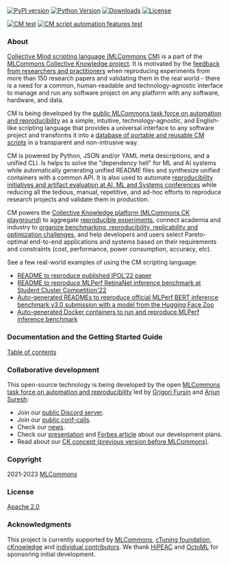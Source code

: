 [![PyPI version](https://badge.fury.io/py/cmind.svg)](https://pepy.tech/project/cmind)
[![Python Version](https://img.shields.io/badge/python-3+-blue.svg)](https://github.com/mlcommons/ck/tree/master/cm/cmind)
[![Downloads](https://pepy.tech/badge/cmind/month)](https://pepy.tech/project/cmind)
[![License](https://img.shields.io/badge/License-Apache%202.0-green)](LICENSE.md)

[![CM test](https://github.com/mlcommons/ck/actions/workflows/test-cm.yml/badge.svg)](https://github.com/mlcommons/ck/actions/workflows/test-cm.yml)
[![CM script automation features test](https://github.com/mlcommons/ck/actions/workflows/test-cm-script-features.yml/badge.svg)](https://github.com/mlcommons/ck/actions/workflows/test-cm-script-features.yml)

### About

[Collective Mind scripting language (MLCommons CM)](https://github.com/mlcommons/ck/tree/master/cm/cmind) 
is a part of the [MLCommons Collective Knowledge project](https://github.com/mlcommons/ck).
It is motivated by the [feedback from researchers and practitioners](https://learning.acm.org/techtalks/reproducibility)
when reproducing experiments from more than 150 research papers and validating them in the real world - 
there is a need for a common, human-readable and technology-agnostic interface to manage and run any software project 
on any platform with any software, hardware, and data.

CM is being developed by the [public MLCommons task force on automation and reproducibility](https://github.com/mlcommons/ck/blob/master/docs/taskforce.md) 
as a simple, intuitive, technology-agnostic, and English-like scripting language that provides
a universal interface to any software project and transforms it into a [database of portable and reusable CM scripts]( https://github.com/mlcommons/ck/tree/master/cm-mlops/script )
in a transparent and non-intrusive way.

CM is powered by Python, JSON and/or YAML meta descriptions, and a unified CLI.
Is helps to solve the "dependency hell" for ML and AI systems while automatically generating 
unified README files and synthesize unified containers with a common API.
It is also used to automate [reproducibility initiatives and artifact evaluation at AI, ML and Systems conferences](https://cTuning.org/ae)
while reducing all the tedious, manual, repetitive, and ad-hoc efforts to reproduce research projects and validate them in production.

CM powers the [Collective Knowledge platform (MLCommons CK playground)](https://access.cKnowledge.org)
to aggregate [reproducible experiments](https://access.cknowledge.org/playground/?action=experiments),
connect academia and industry to [organize benchmarking, reproducibility, replicability and optimization challenges]( https://github.com/mlcommons/ck/tree/master/cm-mlops/challenge ),
and help developers and users select Pareto-optimal end-to-end applications and systems based on their requirements and constraints
(cost, performance, power consumption, accuracy, etc).

See a few real-world examples of using the CM scripting language:
- [README to reproduce published IPOL'22 paper](cm-mlops/script/app-ipol-reproducibility-2022-439)
- [README to reproduce MLPerf RetinaNet inference benchmark at Student Cluster Competition'22](docs/tutorials/sc22-scc-mlperf.md)
- [Auto-generated READMEs to reproduce official MLPerf BERT inference benchmark v3.0 submission with a model from the Hugging Face Zoo](https://github.com/mlcommons/submissions_inference_3.0/tree/main/open/cTuning/code/huggingface-bert/README.md)
- [Auto-generated Docker containers to run and reproduce MLPerf inference benchmark](cm-mlops/script/app-mlperf-inference/dockerfiles/retinanet)


### Documentation and the Getting Started Guide

[Table of contents](https://github.com/mlcommons/ck/tree/master/docs/README.md)

### Collaborative development

This open-source technology is being developed by the open
[MLCommons task force on automation and reproducibility](https://github.com/mlcommons/ck/blob/master/docs/taskforce.md)
led by [Grigori Fursin](https://cKnowledge.org/gfursin) and
[Arjun Suresh](https://www.linkedin.com/in/arjunsuresh):

* Join our [public Discord server](https://discord.gg/JjWNWXKxwT).
* Join our [public conf-calls](https://docs.google.com/document/d/1zMNK1m_LhWm6jimZK6YE05hu4VH9usdbKJ3nBy-ZPAw).
* Check our [news](docs/news.md).
* Check our [presentation](https://doi.org/10.5281/zenodo.7871070) and [Forbes article](https://www.forbes.com/sites/karlfreund/2023/04/05/nvidia-performance-trounces-all-competitors-who-have-the-guts-to-submit-to-mlperf-inference-30/?sh=3c38d2866676) about our development plans.
* Read about our [CK concept (previous version before MLCommons)](https://arxiv.org/abs/2011.01149).

### Copyright

2021-2023 [MLCommons](https://mlcommons.org)

### License

[Apache 2.0](LICENSE.md)

### Acknowledgments

This project is currently supported by [MLCommons](https://mlcommons.org), [cTuning foundation](https://cTuning.org),
[cKnowledge](https://cKnowledge.org) and [individual contributors](https://github.com/mlcommons/ck/blob/master/CONTRIBUTING.md).
We thank [HiPEAC](https://hipeac.net) and [OctoML](https://octoml.ai) for sponsoring initial development.
